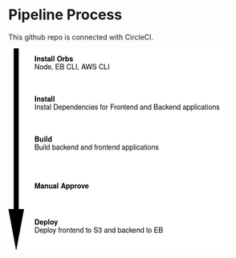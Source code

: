 # Pipeline Process

This github repo is connected with CircleCI.

![Pipeline](../screenshots/pipeline.png)